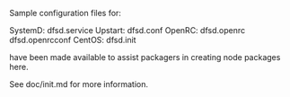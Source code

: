 Sample configuration files for:

SystemD: dfsd.service
Upstart: dfsd.conf
OpenRC:  dfsd.openrc
         dfsd.openrcconf
CentOS:  dfsd.init

have been made available to assist packagers in creating node packages here.

See doc/init.md for more information.
